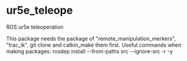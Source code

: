 # ur5e_teleope
ROS ur5e teleoperation

This package needs the package of "remote_manipulation_merkers", "trac_ik".
git clone and catkin_make them first.
Useful commands when making packages:
rosdep install --from-paths src --ignore-src -r -y


